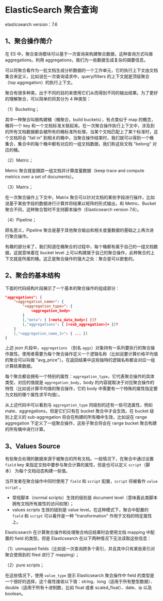 # ElasticSearch 聚合查询

elasticsearch version：7.6

## 1、聚合操作简介

在 ES 中，聚合查询模块可以基于一次查询来构建聚合数据，这种查询方式叫做 aggregations。利用 aggregations，我们为一些数据生成复杂的摘要信息。

可以将聚合看作为一批文档生成分析数据的一个工作单元，它的执行上下文由文档集合来定义，比如说在一次查询请求中，query/filters 的上下文就是顶级聚合（top aggregation）的执行上下文。

聚合有很多种类，出于不同的目的来使用它们从而得到不同的输出结果。为了更好的理解聚合，可以简单的将其分为 4 种类型：

（1）Bucketing；

其中一种聚合叫做构建桶（桶聚合，build buckets），有点类似于 map 的概念，桶将一个 key 和一个文档标准关联起来。在一次聚合操作执行上下文中，涉及到的所有文档数据都会被所有的桶标准所处理，当某个文档匹配上了某个标准时，这个文档将会 "fall in" 到相关的桶中，当聚合操作结束时，我们就可以得到一个桶集合，集合中的每个桶中都有对应的一组文档数据，我们称这些文档 "belong" 对应的桶。

（2）Metric；

Metric 聚合就是跟踪一组文档并计算度量数据（keep trace and compute metrics over a set of documents）。

（3）Matrix；

在一次聚合操作上下文中，Matrix 聚合可以针对文档的某些字段进行操作，比如说基于某些字段的数据进行计算并将结果以矩阵的形式输出，和 Metric、Bucket 聚合不同，这种聚合暂时不支持脚本操作（Elasticsearch version 7.6）。

（4）Pipeline；

顾名思义，Pipeline 聚合是基于其他聚合输出和相关度量数据的基础之上再次进行聚合操作。

有趣的部分来了，我们知道在桶聚合的过程中，每个桶都有属于自己的一组文档数据，这就意味着在 bucket level 上可以构建属于自己的聚合操作，此种聚合的上下文就是所属的桶。这正是聚合操作的强大之处：聚合是可以嵌套的。

## 2、聚合的基本结构

下面的代码结构片段展示了一个基本的聚合操作的组成部分：

```json
"aggregations": {
    "<aggregation_name>": {
        "<aggregation_type>": {
            <aggregation_body>
        }
        [,"meta": { [<meta_data_body>] }]?
    	[,"aggregations": { [<sub_aggregation>]+ }]?
    }
	[,"<aggregation_name_2>": { ... }]
}
```

上述 json 片段中，`aggregations` （别名 `aggs`）对象持有一系列要执行的聚合操作属性。使用者需要为每个聚合操作定义一个逻辑名称（比如说要计算价格平均值的聚合可以叫做 "avg_price"）。在返回结果中这些独特的逻辑名称都会对应一组计算结果数据。

每个聚合都会拥有一个特别的属性：`aggregation_type`，它代表聚合操作的具体类型，对应的值就是 `aggregation_body`，body 的内容就取决于对应聚合操作的特性（比如说计算平均值的聚合操作，它的 body 中需要有一个特殊的属性指定要为文档的哪个属性求平均值）。

从上述代码中可以看到与 `aggregation_type` 同级别的还有一些可选属性，例如 mate、aggregations，但是它们只有在 bucket 聚合中才会生效。在 bucket 级别上定义的 sub-aggregation 将会在构建的所有桶中生效，比如说在 range aggregation 下定义了一组聚合操作，这些子聚合将会在 range bucket 聚合构建的所有桶中进行计算。

## 3、Values Source

有些聚合处理的数据来源于被聚合的所有文档。一般情况下，在聚合中通过设置 `field` key 来指定文档中要参与聚合计算的属性，但是也可以定义 `script`（脚本） 为每个文档动态构建一些值。

当开发者在聚合操作中同时使用了 `field` 和 `script` 配置，`script` 将被看作 `value script` 。

- 常规脚本（normal scripts）生效的级别是 document level（意味着此类脚本拥有文档所有属性的访问权限）；
- values scripts 生效的级别是 value level。在这种模式下，聚合中配置的 `field` 和 `script` 可以看作是一种 "transformation" 作用于文档的特定属性上。

Elasticsearch 在计算聚合操作和处理聚合响应结果时会使用文档 mapping 中配置的 field 的类型。但是 Elasticsearch 在以下两种情况下无法读取这些信息：

（1）unmapped fields（比如说一次查询跨多个索引，并且其中只有某些索引对聚合使用到的 filed 进行了 mapping）；

（2）pure scripts；

在这些情况下，使用 `value_type` 提示 Elasticsearch 聚合操作中 field 的类型是一个很好的选择，这个属性接收以下值：string、long（适用于所有整型数据）、double（适用于所有十进制数，比如 float 或者 scaled_float）、date、ip 以及 boolean。